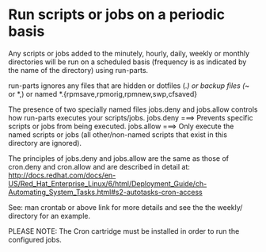 Run scripts or jobs on a periodic basis
=======================================
Any scripts or jobs added to the minutely, hourly, daily, weekly or monthly
directories will be run on a scheduled basis (frequency is as indicated by the
name of the directory) using run-parts.

run-parts ignores any files that are hidden or dotfiles (.*) or backup
files (*~ or *,)  or named *.{rpmsave,rpmorig,rpmnew,swp,cfsaved}

The presence of two specially named files jobs.deny and jobs.allow controls
how run-parts executes your scripts/jobs.
   jobs.deny  ===> Prevents specific scripts or jobs from being executed.
   jobs.allow ===> Only execute the named scripts or jobs (all other/non-named
                   scripts that exist in this directory are ignored).

The principles of jobs.deny and jobs.allow are the same as those of cron.deny
and cron.allow and are described in detail at:
   http://docs.redhat.com/docs/en-US/Red_Hat_Enterprise_Linux/6/html/Deployment_Guide/ch-Automating_System_Tasks.html#s2-autotasks-cron-access

See: man crontab or above link for more details and see the the weekly/
     directory for an example.

PLEASE NOTE: The Cron cartridge must be installed in order to run the configured jobs.